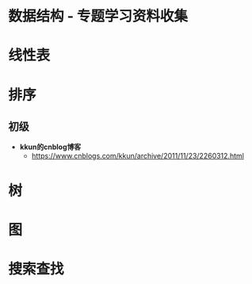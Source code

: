 # 数据结构 - 专题学习资料收集





# 线性表



# 排序





## 初级

- **kkun的cnblog博客**
  - https://www.cnblogs.com/kkun/archive/2011/11/23/2260312.html







# 树



# 图



# 搜索查找

